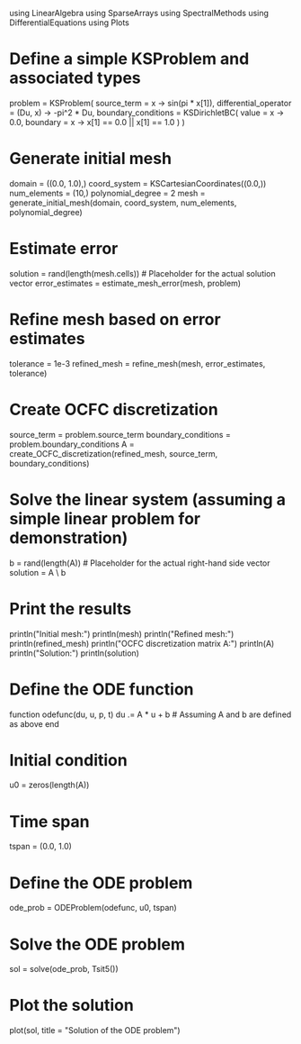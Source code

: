 using LinearAlgebra
using SparseArrays
using SpectralMethods
using DifferentialEquations
using Plots

# Define a simple KSProblem and associated types
problem = KSProblem(
    source_term = x -> sin(pi * x[1]),
    differential_operator = (Du, x) -> -pi^2 * Du,
    boundary_conditions = KSDirichletBC(
        value = x -> 0.0,
        boundary = x -> x[1] == 0.0 || x[1] == 1.0
    )
)

# Generate initial mesh
domain = ((0.0, 1.0),)
coord_system = KSCartesianCoordinates((0.0,))
num_elements = (10,)
polynomial_degree = 2
mesh = generate_initial_mesh(domain, coord_system, num_elements, polynomial_degree)

# Estimate error
solution = rand(length(mesh.cells))  # Placeholder for the actual solution vector
error_estimates = estimate_mesh_error(mesh, problem)

# Refine mesh based on error estimates
tolerance = 1e-3
refined_mesh = refine_mesh(mesh, error_estimates, tolerance)

# Create OCFC discretization
source_term = problem.source_term
boundary_conditions = problem.boundary_conditions
A = create_OCFC_discretization(refined_mesh, source_term, boundary_conditions)

# Solve the linear system (assuming a simple linear problem for demonstration)
b = rand(length(A))  # Placeholder for the actual right-hand side vector
solution = A \ b

# Print the results
println("Initial mesh:")
println(mesh)
println("Refined mesh:")
println(refined_mesh)
println("OCFC discretization matrix A:")
println(A)
println("Solution:")
println(solution)

# Define the ODE function
function odefunc(du, u, p, t)
    du .= A * u + b  # Assuming A and b are defined as above
end

# Initial condition
u0 = zeros(length(A))

# Time span
tspan = (0.0, 1.0)

# Define the ODE problem
ode_prob = ODEProblem(odefunc, u0, tspan)

# Solve the ODE problem
sol = solve(ode_prob, Tsit5())

# Plot the solution
plot(sol, title = "Solution of the ODE problem")
